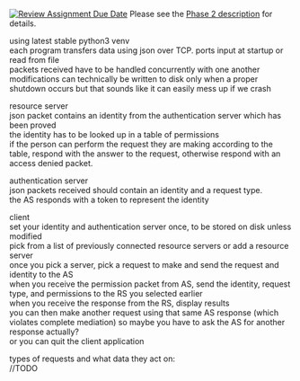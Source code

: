 [![Review Assignment Due Date](https://classroom.github.com/assets/deadline-readme-button-24ddc0f5d75046c5622901739e7c5dd533143b0c8e959d652212380cedb1ea36.svg)](https://classroom.github.com/a/bfJ6ciUj)
Please see the [Phase 2 description](desc/phase_2.pdf) for details.

using latest stable python3 venv  
each program transfers data using json over TCP. ports input at startup or read from file  
packets received have to be handled concurrently with one another  
modifications can technically be written to disk only when a proper shutdown occurs but that sounds like it can easily mess up if we crash  

resource server  
json packet contains an identity from the authentication server which has been proved  
the identity has to be looked up in a table of permissions  
if the person can perform the request they are making according to the table, respond with the answer to the request, otherwise respond with an access denied packet.  

authentication server  
json packets received should contain an identity and a request type.  
the AS responds with a token to represent the identity  

client  
set your identity and authentication server once, to be stored on disk unless modified  
pick from a list of previously connected resource servers or add a resource server  
once you pick a server, pick a request to make and send the request and identity to the AS  
when you receive the permission packet from AS, send the identity, request type, and permissions to the RS you selected earlier  
when you receive the response from the RS, display results  
you can then make another request using that same AS response (which violates complete mediation) so maybe you have to ask the AS for another response actually?  
or you can quit the client application  

types of requests and what data they act on:  
//TODO